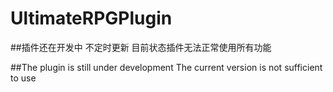 # UltimateRPGPlugin
##插件还在开发中
不定时更新
目前状态插件无法正常使用所有功能

##The plugin is still under development
The current version is not sufficient  to use
